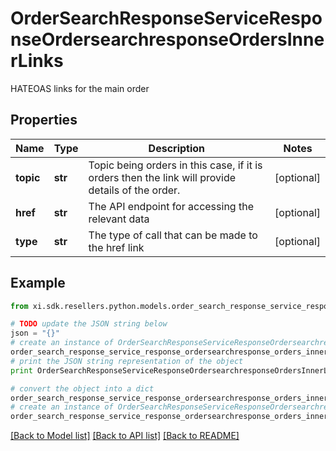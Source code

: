 # OrderSearchResponseServiceResponseOrdersearchresponseOrdersInnerLinks

HATEOAS links for the main order

## Properties

Name | Type | Description | Notes
------------ | ------------- | ------------- | -------------
**topic** | **str** | Topic being orders in this case, if it is orders then the link will provide details of the order. | [optional] 
**href** | **str** | The API endpoint for accessing the relevant data | [optional] 
**type** | **str** | The type of call that can be made to the href link | [optional] 

## Example

```python
from xi.sdk.resellers.python.models.order_search_response_service_response_ordersearchresponse_orders_inner_links import OrderSearchResponseServiceResponseOrdersearchresponseOrdersInnerLinks

# TODO update the JSON string below
json = "{}"
# create an instance of OrderSearchResponseServiceResponseOrdersearchresponseOrdersInnerLinks from a JSON string
order_search_response_service_response_ordersearchresponse_orders_inner_links_instance = OrderSearchResponseServiceResponseOrdersearchresponseOrdersInnerLinks.from_json(json)
# print the JSON string representation of the object
print OrderSearchResponseServiceResponseOrdersearchresponseOrdersInnerLinks.to_json()

# convert the object into a dict
order_search_response_service_response_ordersearchresponse_orders_inner_links_dict = order_search_response_service_response_ordersearchresponse_orders_inner_links_instance.to_dict()
# create an instance of OrderSearchResponseServiceResponseOrdersearchresponseOrdersInnerLinks from a dict
order_search_response_service_response_ordersearchresponse_orders_inner_links_form_dict = order_search_response_service_response_ordersearchresponse_orders_inner_links.from_dict(order_search_response_service_response_ordersearchresponse_orders_inner_links_dict)
```
[[Back to Model list]](../README.md#documentation-for-models) [[Back to API list]](../README.md#documentation-for-api-endpoints) [[Back to README]](../README.md)


